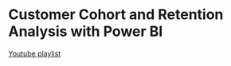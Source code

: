 # Customer Cohort and Retention Analysis with Power BI

[Youtube playlist](https://www.youtube.com/playlist?list=PLabEwYkKS0unWu9xVvuDVMH8ffjSecN4o)
